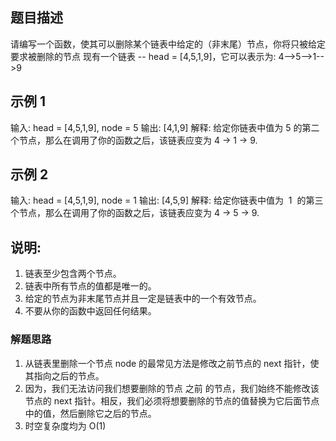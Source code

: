 ## 题目描述

请编写一个函数，使其可以删除某个链表中给定的（非末尾）节点，你将只被给定要求被删除的节点
现有一个链表 -- head = [4,5,1,9]，它可以表示为:
4-->5-->1-->9

## 示例 1

输入: head = [4,5,1,9], node = 5
输出: [4,1,9]
解释: 给定你链表中值为 5 的第二个节点，那么在调用了你的函数之后，该链表应变为 4 -> 1 -> 9.

## 示例 2

输入: head = [4,5,1,9], node = 1
输出: [4,5,9]
解释: 给定你链表中值为  1  的第三个节点，那么在调用了你的函数之后，该链表应变为 4 -> 5 -> 9.

## 说明:

1. 链表至少包含两个节点。
2. 链表中所有节点的值都是唯一的。
3. 给定的节点为非末尾节点并且一定是链表中的一个有效节点。
4. 不要从你的函数中返回任何结果。

### 解题思路

1. 从链表里删除一个节点 node 的最常见方法是修改之前节点的 next 指针，使其指向之后的节点。
2. 因为，我们无法访问我们想要删除的节点 之前 的节点，我们始终不能修改该节点的 next 指针。相反，我们必须将想要删除的节点的值替换为它后面节点中的值，然后删除它之后的节点。
3. 时空复杂度均为 O(1)
